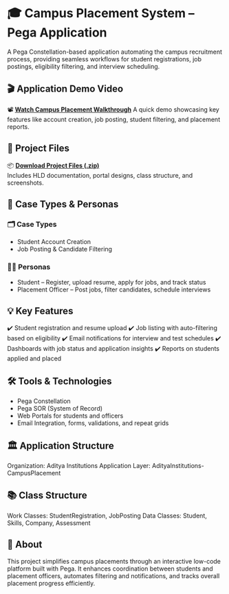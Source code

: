 # 🎓 Campus Placement System – Pega Application
A Pega Constellation-based application automating the campus recruitment process, providing seamless workflows for student registrations, job postings, eligibility filtering, and interview scheduling.

## 🎬 Application Demo Video
📽️ [**Watch Campus Placement Walkthrough**](https://drive.google.com/file/d/1zwlLtbjLPApo_0IeGlEfcRuU56cUMvyZ/view?usp=sharing)
A quick demo showcasing key features like account creation, job posting, student filtering, and placement reports.

## 📂 Project Files
📦 [**Download Project Files (.zip)**](https://github.com/vinithasriprathipati/paris-2024-olympics-dashboard/raw/main/Paris%20Olympics%20Dataset.zip)  
Includes HLD documentation, portal designs, class structure, and screenshots.

## 👥 Case Types & Personas
### 🗂️ Case Types
- Student Account Creation
- Job Posting & Candidate Filtering

### 👩‍💼 Personas
- Student – Register, upload resume, apply for jobs, and track status
- Placement Officer – Post jobs, filter candidates, schedule interviews

## 💡 Key Features
✔️ Student registration and resume upload
✔️ Job listing with auto-filtering based on eligibility
✔️ Email notifications for interview and test schedules
✔️ Dashboards with job status and application insights
✔️ Reports on students applied and placed

## 🛠️ Tools & Technologies
- Pega Constellation
- Pega SOR (System of Record)
- Web Portals for students and officers
- Email Integration, forms, validations, and repeat grids

## 🏛️ Application Structure
Organization: Aditya Institutions
Application Layer: AdityaInstitutions-CampusPlacement

## 📚 Class Structure
Work Classes: StudentRegistration, JobPosting
Data Classes: Student, Skills, Company, Assessment

## 📢 About
This project simplifies campus placements through an interactive low-code platform built with Pega. It enhances coordination between students and placement officers, automates filtering and notifications, and tracks overall placement progress efficiently.
